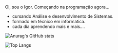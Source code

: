 Oi, sou o Igor. Começando na programação agora...

- cursando Análise e desenvolvimento de Sistemas.
- formado em técnico em informatica.
- cada dia aprendendo mais e mais....

![Anurag's GitHub stats](https://github-readme-stats-dun-nu.vercel.app/api?username=IgorPaim01&include_orgs=true&count_private=true&theme=dark)

![Top Langs](https://github-readme-stats-dun-nu.vercel.app/api/top-langs/?username=IgorPaim01&hide_progress=true&include_orgs=true&theme=dark&langs_count=10&count_private=true&hide=C,Objective-C%2B%2B,ShaderLab,Objective-C,Mustache,HLSL,GLSL,Ruby,Swift,PHP,Starlark,Shell,MATLAB,Smalltalk,CSS,HTML&custom_title=Languages)
